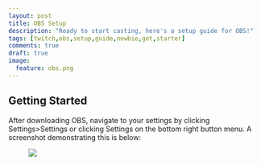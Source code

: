 ```yaml
---
layout: post
title: OBS Setup
description: "Ready to start casting, here's a setup guide for OBS!"
tags: [twitch,obs,setup,guide,newbie,get,starter]
comments: true
draft: true
image:
  feature: obs.png
---
```


## Getting Started
After downloading OBS, navigate to your settings by clicking Settings>Settings or clicking Settings on the bottom right button menu. A screenshot demonstrating this is below:

<figure>
    <a href="/images/obs_setup/settings.png"><img src="/images/obs_setup/settings.png"></a>
</figure>
